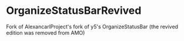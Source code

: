 # OrganizeStatusBarRevived
Fork of AlexancarlProject's fork of y5's OrganizeStatusBar (the revived edition was removed from AMO)
